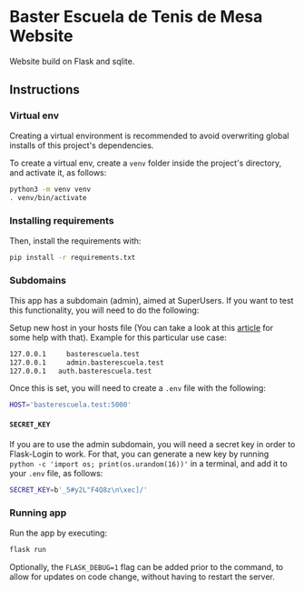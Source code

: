 # Baster Escuela de Tenis de Mesa Website

Website build on Flask and sqlite.

## Instructions

### Virtual env

Creating a virtual environment is recommended to avoid overwriting global installs of this project's dependencies.

To create a virtual env, create a `venv` folder inside the project's directory, and activate it, as follows:

```bash
python3 -m venv venv
. venv/bin/activate
```

### Installing requirements

Then, install the requirements with:

```bash
pip install -r requirements.txt
```

### Subdomains

This app has a subdomain (admin), aimed at SuperUsers. If you want to test this functionality, you will need to do the following:

Setup new host in your hosts file (You can take a look at this [article](https://docs.rackspace.com/support/how-to/modify-your-hosts-file/) for some help with that). Example for this particular use case:

```bash
127.0.0.1	  basterescuela.test
127.0.0.1	  admin.basterescuela.test
127.0.0.1   auth.basterescuela.test
```

Once this is set, you will need to create a `.env` file with the following:

```bash
HOST='basterescuela.test:5000'
```

#### `SECRET_KEY`

If you are to use the admin subdomain, you will need a secret key in order to Flask-Login to work. For that, you can generate a new key by running `python -c 'import os; print(os.urandom(16))'` in a terminal, and add it to your `.env` file, as follows:

```bash
SECRET_KEY=b'_5#y2L"F4Q8z\n\xec]/'
```

### Running app

Run the app by executing:

```bash
flask run
```

Optionally, the `FLASK_DEBUG=1` flag can be added prior to the command, to allow for updates on code change, without having to restart the server.

